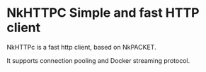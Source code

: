 # NkHTTPC Simple and fast HTTP client

NkHTTPc is a fast http client, based on NkPACKET.

It supports connection pooling and Docker streaming protocol.